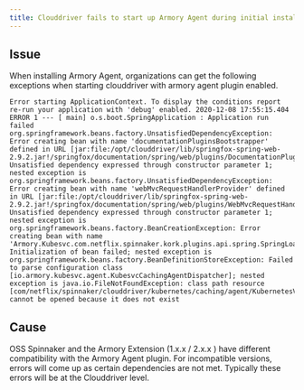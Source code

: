```yaml
---
title: Clouddriver fails to start up Armory Agent during initial install
---
```


## Issue
When installing Armory Agent, organizations can get the following exceptions when starting clouddriver with armory agent plugin enabled.

```
Error starting ApplicationContext. To display the conditions report re-run your application with 'debug' enabled. 2020-12-08 17:55:15.404 ERROR 1 --- [ main] o.s.boot.SpringApplication : Application run failed org.springframework.beans.factory.UnsatisfiedDependencyException: Error creating bean with name 'documentationPluginsBootstrapper' defined in URL [jar:file:/opt/clouddriver/lib/springfox-spring-web-2.9.2.jar!/springfox/documentation/spring/web/plugins/DocumentationPluginsBootstrapper.class]: Unsatisfied dependency expressed through constructor parameter 1; nested exception is org.springframework.beans.factory.UnsatisfiedDependencyException: Error creating bean with name 'webMvcRequestHandlerProvider' defined in URL [jar:file:/opt/clouddriver/lib/springfox-spring-web-2.9.2.jar!/springfox/documentation/spring/web/plugins/WebMvcRequestHandlerProvider.class]: Unsatisfied dependency expressed through constructor parameter 1; nested exception is org.springframework.beans.factory.BeanCreationException: Error creating bean with name 'Armory.Kubesvc.com.netflix.spinnaker.kork.plugins.api.spring.SpringLoader': Initialization of bean failed; nested exception is org.springframework.beans.factory.BeanDefinitionStoreException: Failed to parse configuration class [io.armory.kubesvc.agent.KubesvcCachingAgentDispatcher]; nested exception is java.io.FileNotFoundException: class path resource [com/netflix/spinnaker/clouddriver/kubernetes/caching/agent/KubernetesV2CachingAgentDispatcher.class] cannot be opened because it does not exist
```

## Cause
OSS Spinnaker and the Armory Extension (1.x.x / 2.x.x ) have different compatibility with the Armory Agent plugin. For incompatible versions, errors will come up as certain dependencies are not met. Typically these errors will be at the Clouddriver level. 

